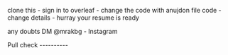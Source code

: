 clone this - sign in to overleaf - change the code with anujdon file code - change details - hurray your resume is ready

any doubts DM @mrakbg - Instagram


Pull check ----------
